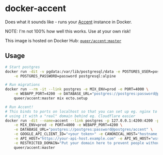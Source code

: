 # docker-accent

Does what it sounds like - runs your [Accent](https://www.accent.reviews/) instance in Docker.

NOTE: I'm not 100% how well this works. Use at your own risk!

This image is hosted on Docker Hub: [`queer/accent:master`](https://hub.docker.com/r/queer/accent/)

## Usage

```Bash
# Start postgres
docker run -dit -v pgdata:/var/lib/postgresql/data -e POSTGRES_USER=postgres \
    -e POSTGRES_PASSWORD=password postgresql:alpine

# Run migrations
docker run --rm -it --link postgres -e MIX_ENV=prod -e PORT=4000 \
    -e WEBAPP_PORT=4200 -e DATABASE_URL="postgres://postgres:password@postgres/accent" \
    queer/accent:master mix ecto.setup

# Run Accent!
# This binds to ports on localhost so that you can set up eg. nginx to reverse-proxy to it, to make
# using it with a "real" domain behind eg. Cloudflare easier
docker run -dit --name=accent --link postgres -p 127.0.0.1:4200:4200 -p 127.0.0.1:4000:4000 \
    -e MIX_ENV=prod -e PORT=4000 -e WEBAPP_PORT=4200 \
    -e DATABASE_URL="postgres://postgres:password@postgres/accent" \
    -e GOOGLE_API_CLIENT_ID="<your token>" -e CANONICAL_HOST="hostname, but without https:// in front" \
    -e API_HOST="https://your-api-host.example.com" -e API_WS_HOST="wss://your-api-host.example.com" \
    -e RESTRICTED_DOMAIN="Put your domain here to prevent people without an email on that domain from creating projects" \
    queer/accent:master
```
